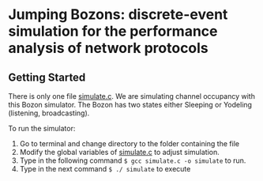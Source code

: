 # Jumping Bozons: discrete-event simulation for the performance analysis of network protocols

## Getting Started

There is only one file [simulate.c](simulate.c).
We are simulating channel occupancy with this Bozon simulator. The Bozon has two states either Sleeping or Yodeling (listening, broadcasting). 

To run the simulator:

1. Go to terminal and change directory to the folder containing the file
2. Modify the global variables of [simulate.c](simulate.c) to adjust simulation.
2. Type in the following command ```$ gcc simulate.c -o simulate``` to run.
3. Type in the next command ```$ ./ simulate``` to execute